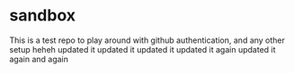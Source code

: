 # sandbox

This is a test repo to play around with github authentication, and any other setup
heheh
updated it
updated it
updated it
updated it again
updated it again
and again
